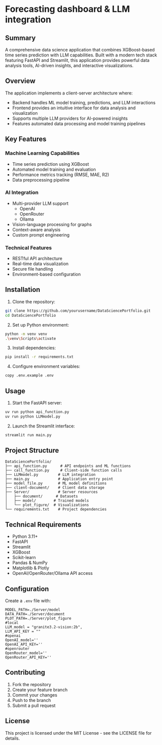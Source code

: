 # Forecasting dashboard & LLM integration

## Summary
A comprehensive data science application that combines XGBoost-based time series prediction with LLM capabilities. Built with a modern tech stack featuring FastAPI and Streamlit, this application provides powerful data analysis tools, AI-driven insights, and interactive visualizations.

## Overview
The application implements a client-server architecture where:
- Backend handles ML model training, predictions, and LLM interactions
- Frontend provides an intuitive interface for data analysis and visualization
- Supports multiple LLM providers for AI-powered insights
- Features automated data processing and model training pipelines

## Key Features

### Machine Learning Capabilities
- Time series prediction using XGBoost
- Automated model training and evaluation
- Performance metrics tracking (RMSE, MAE, R2)
- Data preprocessing pipeline

### AI Integration
- Multi-provider LLM support
  - OpenAI
  - OpenRouter
  - Ollama
- Vision-language processing for graphs
- Context-aware analysis
- Custom prompt engineering

### Technical Features
- RESTful API architecture
- Real-time data visualization
- Secure file handling
- Environment-based configuration

## Installation

1. Clone the repository:
```bash
git clone https://github.com/yourusername/DataSciencePortfolio.git
cd DataSciencePortfolio
```

2. Set up Python environment:
```bash
python -m venv venv
.\venv\Scripts\activate
```

3. Install dependencies:
```bash
pip install -r requirements.txt
```

4. Configure environment variables:
```bash
copy .env.example .env
```

## Usage

1. Start the FastAPI server:
```bash
uv run python api_function.py
uv run python LLMmodel.py
```

2. Launch the Streamlit interface:
```bash
streamlit run main.py
```

## Project Structure

```
DataSciencePortfolio/
├── api_function.py      # API endpoints and ML functions
├── call_function.py     # Client-side function calls
├── LLMmodel.py         # LLM integration
├── main.py             # Application entry point
├── model_file.py       # ML model definitions
├── client-document/    # Client data storage
├── Server/             # Server resources
│   ├── document/      # Datasets
│   ├── model/        # Trained models
│   └── plot_figure/  # Visualizations
└── requirements.txt    # Project dependencies
```

## Technical Requirements

- Python 3.11+
- FastAPI
- Streamlit
- XGBoost
- Scikit-learn
- Pandas & NumPy
- Matplotlib & Plotly
- OpenAI/OpenRouter/Ollama API access

## Configuration

Create a `.env` file with:
```env
MODEL_PATH=./Server/model
DATA_PATH=./Server/document
PLOT_PATH=./Server/plot_figure
#local
LLM_model = "granite3.2-vision:2b",
LLM_API_KEY = ""
#openai
OpenAI_model=''
OpenAI_API_KEY=''
#openrouter
OpenRouter_model=''
OpenRouter_API_KEY=''
```

## Contributing

1. Fork the repository
2. Create your feature branch
3. Commit your changes
4. Push to the branch
5. Submit a pull request

## License

This project is licensed under the MIT License - see the LICENSE file for details.

